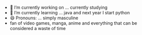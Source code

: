 ###
- 🔭 I’m currently working on ... currently studying
- 🌱 I’m currently learning ... java and next year I start python
- 😄 Pronouns: ... simply masculine
- fan of video games, manga, anime and everything that can be considered a waste of time
